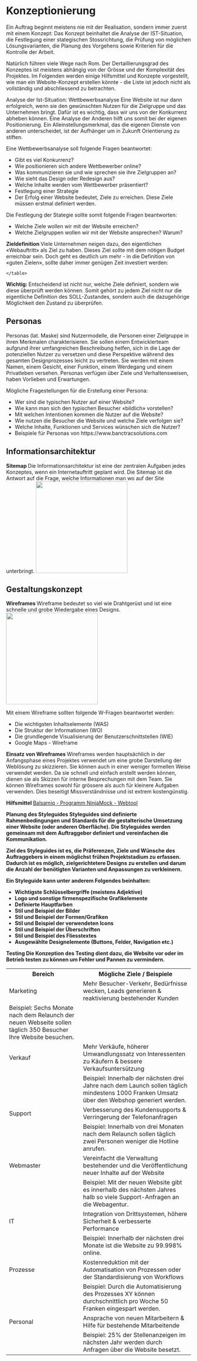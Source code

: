 <h1>Konzeptionierung </h1>
Ein Auftrag beginnt meistens nie mit der Realisation, sondern immer zuerst mit einem Konzept: Das Konzept beinhaltet die Analyse der IST-Situation, die Festlegung einer stategischen Stossrichtung, die Prüfung von möglichen Lösungsvarianten, die Planung des Vorgehens sowie Kriterien für die Kontrolle der Arbeit.

Natürlich führen viele Wege nach Rom. Der Dertaillierungsgrad des Konzeptes ist meistens abhängig von der Grösse und der Komplexität des Projektes. Im Folgenden werden einige Hilfsmittel und Konzepte vorgestellt, wie man ein Website-Konzept erstellen könnte - die Liste ist jedoch nicht als vollständig und abschliessend zu betrachten.

Analyse der Ist-Situation: Wettbewerbsanalyse
Eine Website ist nur dann erfolgreich, wenn sie den gewünschten Nutzen für die Zielgruppe und das Unternehmen bringt. Dafür ist es wichtig, dass wir uns von der Konkurrenz abheben können. Eine Analyse der Anderen hilft uns somit bei der eigenen Positionierung. Ein Alleinstellungsmerkmal, das die eigenen Dienste von anderen unterscheidet, ist der Aufhänger um in Zukunft Orientierung zu stiften.

Eine Wettbewerbsanalyse soll folgende Fragen beantwortet:

<ul>
  
<li>Gibt es viel Konkurrenz? </li>
<li> Wie positionieren sich andere Wettbewerber online? </li>
<li> Was kommunizieren sie und wie sprechen sie ihre Zielgruppen an? </li>
<li> Wie sieht das Design oder Redesign aus? </li>
<li> Welche Inhalte werden vom Wettbewerber präsentiert? </li>
<li> Festlegung einer Strategie </li>
<li> Der Erfolg einer Website bedeutet, Ziele zu erreichen. Diese Ziele müssen erstmal definiert werden. </li>
</ul>

Die Festlegung der Stategie sollte somit folgende Fragen beantworten:
<ul>
  <li> Welche Ziele wollen wir mit der Website erreichen? </li>
  <li> Welche Zielgruppen wollen wir mit der Website ansprechen? Warum? </li>
  </ul>
  <b> Zieldefinition </b>
Viele Unternehmen neigen dazu, den eigentlichen «Webauftritt» als Ziel zu haben. Dieses Ziel sollte mit dem nötigen Budget erreichbar sein. Doch geht es deutlich um mehr - in die Definition von «guten Zielen», sollte daher immer genügen Zeit investiert werden:

<table>





<tr> <th> Bereich</th>	<th>Mögliche Ziele / Beispiele</th> </tr>
<tr><td>Marketing	</td> <td>Mehr Besucher-Verkehr, Bedürfnisse wecken, Leads generieren & reaktivierung bestehender Kunden</td> </tr>
<tr><td>Beispiel: Sechs Monate nach dem Relaunch der neuen Webseite sollen täglich 350 Besucher Ihre Website besuchen.</td> </tr>

<tr><td>Verkauf</td> <td>	Mehr Verkäufe, höherer Umwandlungssatz von Interessenten zu Käufern & bessere Verkaufsuntersützung</td> </tr>
<tr><td></td><td>Beispiel: Innerhalb der nächsten drei Jahre nach dem Launch sollen täglich mindestens 1000 Franken Umsatz über den Webshop generiert werden.</td> </tr>

<tr><td>Support	</td> <td>Verbesserung des Kundensupports & Verringerung der Telefonanfragen</td> </tr>
<tr><td></td><td>Beispiel: Innerhalb von drei Monaten nach dem Relaunch sollen täglich zwei Personen weniger die Hotline anrufen.</td> </tr>

<tr><td>Webmaster	</td> <td>Vereinfacht die Verwaltung bestehender und die Veröffentlichung neuer Inhalte auf der Website</td> </tr>
<tr><td></td><td>Beispiel: Mit der neuen Website gibt es innerhalb des nächsten Jahres halb so viele Support-Anfragen an die Webagentur.</td> </tr>

<tr><td>IT	</td> <td>Integration von Drittsystemen, höhere Sicherheit & verbesserte Performance</td> </tr>
<tr><td></td><td>Beispiel: Innerhalb der nächsten drei Monate ist die Website zu 99.998% online.</td> </tr>

<tr><td>Prozesse</td> <td>	Kostenreduktion mit der Automatisation von Prozessen oder der Standardisierung von Workflows</td> </tr>
<tr><td></td><td>Beispiel: Durch die Automatisierung des Prozesses XY können durchschnittlich pro Woche 50 Franken eingespart werden.</td> </tr>

<tr><td>Personal</td> <td>	Ansprache von neuen Mitarbeitern & Hilfe für bestehende Mitarbeitende</td> </tr>
<tr><td></td><td>Beispiel: 25% der Stellenanzeigen im nächsten Jahr werden durch Anfragen über die Website besetzt.</td> </tr>
    
    </table>


<b> Wichtig: </b>Entscheidend ist nicht nur, welche Ziele definiert, sondern wie diese überprüft werden können. Somit gehört zu jedem Ziel nicht nur die eigentliche Definition des SOLL-Zustandes, sondern auch die dazugehörige Möglichkeit den Zustand zu überprüfen.

<h2> Personas </h2>
Personas (lat. Maske) sind Nutzermodelle, die Personen einer Zielgruppe in ihren Merkmalen charakterisieren. Sie sollen einem Entwicklerteam aufgrund ihrer umfangreichen Beschreibung helfen, sich in die Lage der potenziellen Nutzer zu versetzen und diese Perspektive während des gesamten Designprozesses leicht zu vertreten. Sie werden mit einem Namen, einem Gesicht, einer Funktion, einem Werdegang und einem Privatleben versehen. Personas verfügen über Ziele und Verhaltensweisen, haben Vorlieben und Erwartungen.

Mögliche Fragestellungen für die Erstellung einer Persona:
<ul>
  <li> Wer sind die typischen Nutzer auf einer Website? </li> 
  <li> Wie kann man sich den typischen Besucher «bildlich» vorstellen? </li>
  <li> Mit welchen Intentionen kommen die Nutzer auf die Website? </li>
  <li> Wie nutzen die Besucher die Website und welche Ziele verfolgen sie? </li>
  <li> Welche Inhalte, Funktionen und Services wünschen sich die Nutzer? </li>
  <li> Beispiele für Personas von https://www.banctracsolutions.com </li>
  </ul>

<h2> Informationsarchitektur </h2>
<b> Sitemap </b>
Die Informationsarchitektur ist eine der zentralen Aufgaben jedes Konzeptes, wenn ein Internetauftritt geplant wird. Die Sitemap ist die Antwort auf die Frage, welche Informationen man wo auf der Site unterbringt.

<img src="sitemap.png" width="250px">

<h2> Gestaltungskonzept </h2>
<b> Wireframes </b>
Wireframe bedeutet so viel wie Drahtgerüst und ist eine schnelle und grobe Wiedergabe eines Designs.

<img src="wireframe.jpeg" width="250px"> 

Mit einem Wireframe sollten folgende W-Fragen beantwortet werden:

<ul>
  <li> Die wichtigsten Inhaltselemente (WAS) </li>
  <li> Die Struktur der Informationen (WO) </li>
  <li> Die grundlegende Visualisierung der Benutzerschnittstellen (WIE) </li>
  <li> Google Maps - Wireframe </li>
</ul>

<b> Einsatz von Wireframes </b>
Wireframes werden hauptsächlich in der Anfangsphase eines Projektes verwendet um eine grobe Darstellung der Weblösung zu skizzieren. Sie können auch in einer weniger formellen Weise verwendet werden. Da sie schnell und einfach erstellt werden können, dienen sie als Skizzen für interne Besprechungen mit dem Team. Sie können Wireframes sowohl für grössere als auch für kleinere Aufgaben verwenden. Dies beseitigt Missverständnisse und ist extrem kostengünstig.

<b> Hilfsmittel </b>
<a href="https://balsamiq.com/">Balsamiq - Programm </a>
<a href="https://moqups.com/">NinjaMock - Webtool </a>

<b>Planung des Styleguides <b/>
Styleguides sind definierte Rahmenbedingungen und Standards für die gestalterische Umsetzung einer Website (oder anderen Oberfläche). Die Styleguides werden gemeinsam mit dem Auftraggeber definiert und vereinfachen die Kommunikation.

Ziel des Styleguides ist es, die Präferenzen, Ziele und Wünsche des Auftraggebers in einem möglichst frühen Projektstadium zu erfassen. Dadurch ist es möglich, zielgerichtetere Designs zu erstellen und darum die Anzahl der benötigten Varianten und Anpassungen zu verkleinern.

Ein Styleguide kann unter anderem Folgendes beinhalten:
<ul>
  <li>Wichtigste Schlüsselbergriffe (meistens Adjektive) </li>
<li>Logo und sonstige firmenspezifische Grafikelemente</li>
<li>Definierte Hauptfarben</li>
<li>Stil und Beispiel der Bilder</li>
<li>Stil und Beispiel der Formen/Grafiken</li>
<li>Stil und Beispiel der verwendeten Icons</li>
<li>Stil und Beispiel der Überschriften</li>
<li>Stil und Beispiel des Fliesstextes</li>
<li>Ausgewählte Designelemente (Buttons, Felder, Navigation etc.)</li>
</ul>

<b>Testing </b>
Die Konzeption des Testing dient dazu, die Website vor oder im Betrieb testen zu können um Fehler und Pannen zu vermindern.
